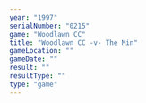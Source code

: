 ```yaml
---
year: "1997"
serialNumber: "0215" 
game: "Woodlawn CC"
title: "Woodlawn CC -v- The Min"
gameLocation: ""
gameDate: ""
result: ""
resultType: ""
type: "game"
---
```

